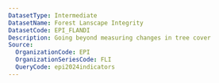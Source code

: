 ```yaml
---
DatasetType: Intermediate
DatasetName: Forest Lanscape Integrity
DatasetCode: EPI_FLANDI
Description: Going beyond measuring changes in tree cover
Source:
  OrganizationCode: EPI
  OrganizationSeriesCode: FLI
  QueryCode: epi2024indicators
---
```

